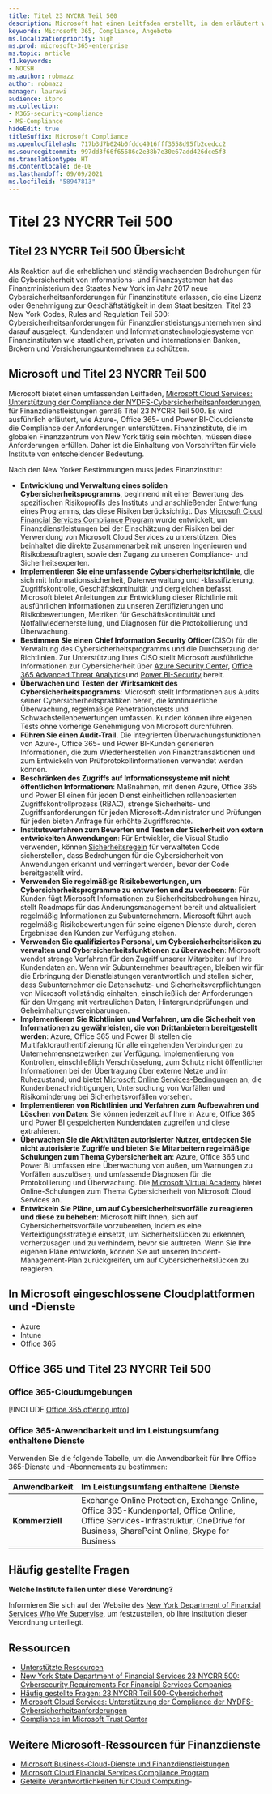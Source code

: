 ```yaml
---
title: Titel 23 NYCRR Teil 500
description: Microsoft hat einen Leitfaden erstellt, in dem erläutert wird, wie Azure, Office 365 und Power BI Finanzinstituten helfen können, die Anforderungen von 23 NYCRR 500 zu erfüllen.
keywords: Microsoft 365, Compliance, Angebote
ms.localizationpriority: high
ms.prod: microsoft-365-enterprise
ms.topic: article
f1.keywords:
- NOCSH
ms.author: robmazz
author: robmazz
manager: laurawi
audience: itpro
ms.collection:
- M365-security-compliance
- MS-Compliance
hideEdit: true
titleSuffix: Microsoft Compliance
ms.openlocfilehash: 717b3d7b024b0fddc4916fff3558d95fb2cedcc2
ms.sourcegitcommit: 997dd3f66f65686c2e38b7e30e67add426dce5f3
ms.translationtype: HT
ms.contentlocale: de-DE
ms.lasthandoff: 09/09/2021
ms.locfileid: "58947813"
---
```

# <a name="title-23-nycrr-part-500"></a>Titel 23 NYCRR Teil 500

## <a name="title-23-nycrr-part-500-overview"></a>Titel 23 NYCRR Teil 500 Übersicht

Als Reaktion auf die erheblichen und ständig wachsenden Bedrohungen für die Cybersicherheit von Informations- und Finanzsystemen hat das Finanzministerium des Staates New York im Jahr 2017 neue Cybersicherheitsanforderungen für Finanzinstitute erlassen, die eine Lizenz oder Genehmigung zur Geschäftstätigkeit in dem Staat besitzen. Titel 23 New York Codes, Rules and Regulation Teil 500: Cybersicherheitsanforderungen für Finanzdienstleistungsunternehmen sind darauf ausgelegt, Kundendaten und Informationstechnologiesysteme von Finanzinstituten wie staatlichen, privaten und internationalen Banken, Brokern und Versicherungsunternehmen zu schützen.

## <a name="microsoft-and-title-23-nycrr-part-500"></a>Microsoft und Titel 23 NYCRR Teil 500

Microsoft bietet einen umfassenden Leitfaden, [Microsoft Cloud Services: Unterstützung der Compliance der NYDFS-Cybersicherheitsanforderungen](https://servicetrust.microsoft.com/ViewPage/TrustDocuments?command=Download&downloadType=Document&downloadId=f7e56dc6-4e52-4e9a-af06-aa41d5851d36&docTab=6d000410-c9e9-11e7-9a91-892aae8839ad_Compliance_Guides), für Finanzdienstleistungen gemäß Titel 23 NYCRR Teil 500. Es wird ausführlich erläutert, wie Azure-, Office 365- und Power BI-Clouddienste die Compliance der Anforderungen unterstützen. Finanzinstitute, die im globalen Finanzzentrum von New York tätig sein möchten, müssen diese Anforderungen erfüllen. Daher ist die Einhaltung von Vorschriften für viele Institute von entscheidender Bedeutung.

Nach den New Yorker Bestimmungen muss jedes Finanzinstitut:

- **Entwicklung und Verwaltung eines soliden Cybersicherheitsprogramms**, beginnend mit einer Bewertung des spezifischen Risikoprofils des Instituts und anschließender Entwerfung eines Programms, das diese Risiken berücksichtigt. Das [Microsoft Cloud Financial Services Compliance Program](https://www.microsoft.com/download/confirmation.aspx?id=55332) wurde entwickelt, um Finanzdienstleistungen bei der Einschätzung der Risiken bei der Verwendung von Microsoft Cloud Services zu unterstützen. Dies beinhaltet die direkte Zusammenarbeit mit unseren Ingenieuren und Risikobeauftragten, sowie den Zugang zu unseren Compliance- und Sicherheitsexperten.
- **Implementieren Sie eine umfassende Cybersicherheitsrichtlinie**, die sich mit Informationssicherheit, Datenverwaltung und -klassifizierung, Zugriffskontrolle, Geschäftskontinuität und dergleichen befasst. Microsoft bietet Anleitungen zur Entwicklung dieser Richtlinie mit ausführlichen Informationen zu unseren Zertifizierungen und Risikobewertungen, Metriken für Geschäftskontinuität und Notfallwiederherstellung, und Diagnosen für die Protokollierung und Überwachung.
- **Bestimmen Sie einen Chief Information Security Officer**(CISO) für die Verwaltung des Cybersicherheitsprogramms und die Durchsetzung der Richtlinien. Zur Unterstützung Ihres CISO stellt Microsoft ausführliche Informationen zur Cybersicherheit über [Azure Security Center](https://azure.microsoft.com/services/security-center/?v=17.23h), [Office 365 Advanced Threat Analytics](/advanced-threat-analytics/)und [Power BI-Security](https://go.microsoft.com/fwlink/?LinkId=829185) bereit.
- **Überwachen und Testen der Wirksamkeit des Cybersicherheitsprogramms**: Microsoft stellt Informationen aus Audits seiner Cybersicherheitspraktiken bereit, die kontinuierliche Überwachung, regelmäßige Penetrationstests und Schwachstellenbewertungen umfassen. Kunden können ihre eigenen Tests ohne vorherige Genehmigung von Microsoft durchführen.
- **Führen Sie einen Audit-Trail.** Die integrierten Überwachungsfunktionen von Azure-, Office 365- und Power BI-Kunden generieren Informationen, die zum Wiederherstellen von Finanztransaktionen und zum Entwickeln von Prüfprotokollinformationen verwendet werden können.
- **Beschränken des Zugriffs auf Informationssysteme mit nicht öffentlichen Informationen**: Maßnahmen, mit denen Azure, Office 365 und Power BI einen für jeden Dienst einheitlichen rollenbasierten Zugriffskontrollprozess (RBAC), strenge Sicherheits- und Zugriffsanforderungen für jeden Microsoft-Administrator und Prüfungen für jeden bieten Anfrage für erhöhte Zugriffsrechte.
- **Institutsverfahren zum Bewerten und Testen der Sicherheit von extern entwickelten Anwendungen**: Für Entwickler, die Visual Studio verwenden, können [Sicherheitsregeln](/visualstudio/code-quality/security-rules-rule-set-for-managed-code) für verwalteten Code sicherstellen, dass Bedrohungen für die Cybersicherheit von Anwendungen erkannt und verringert werden, bevor der Code bereitgestellt wird.
- **Verwenden Sie regelmäßige Risikobewertungen, um Cybersicherheitsprogramme zu entwerfen und zu verbessern**: Für Kunden fügt Microsoft Informationen zu Sicherheitsbedrohungen hinzu, stellt Roadmaps für das Änderungsmanagement bereit und aktualisiert regelmäßig Informationen zu Subunternehmern. Microsoft führt auch regelmäßig Risikobewertungen für seine eigenen Dienste durch, deren Ergebnisse den Kunden zur Verfügung stehen.
- **Verwenden Sie qualifiziertes Personal, um Cybersicherheitsrisiken zu verwalten und Cybersicherheitsfunktionen zu überwachen**: Microsoft wendet strenge Verfahren für den Zugriff unserer Mitarbeiter auf Ihre Kundendaten an. Wenn wir Subunternehmer beauftragen, bleiben wir für die Erbringung der Dienstleistungen verantwortlich und stellen sicher, dass Subunternehmer die Datenschutz- und Sicherheitsverpflichtungen von Microsoft vollständig einhalten, einschließlich der Anforderungen für den Umgang mit vertraulichen Daten, Hintergrundprüfungen und Geheimhaltungsvereinbarungen.
- **Implementieren Sie Richtlinien und Verfahren, um die Sicherheit von Informationen zu gewährleisten, die von Drittanbietern bereitgestellt werden**: Azure, Office 365 und Power BI stellen die Multifaktorauthentifizierung für alle eingehenden Verbindungen zu Unternehmensnetzwerken zur Verfügung. Implementierung von Kontrollen, einschließlich Verschlüsselung, zum Schutz nicht öffentlicher Informationen bei der Übertragung über externe Netze und im Ruhezustand; und bietet [Microsoft Online Services-Bedingungen](https://aka.ms/Online-Services-Terms) an, die Kundenbenachrichtigungen, Untersuchung von Vorfällen und Risikominderung bei Sicherheitsvorfällen vorsehen.
- **Implementieren von Richtlinien und Verfahren zum Aufbewahren und Löschen von Daten**: Sie können jederzeit auf Ihre in Azure, Office 365 und Power BI gespeicherten Kundendaten zugreifen und diese extrahieren.
- **Überwachen Sie die Aktivitäten autorisierter Nutzer, entdecken Sie nicht autorisierte Zugriffe und bieten Sie Mitarbeitern regelmäßige Schulungen zum Thema Cybersicherheit an**: Azure, Office 365 und Power BI umfassen eine Überwachung von außen, um Warnungen zu Vorfällen auszulösen, und umfassende Diagnosen für die Protokollierung und Überwachung. Die [Microsoft Virtual Academy](https://mva.microsoft.com/) bietet Online-Schulungen zum Thema Cybersicherheit von Microsoft Cloud Services an.
- **Entwickeln Sie Pläne, um auf Cybersicherheitsvorfälle zu reagieren und diese zu beheben**: Microsoft hilft Ihnen, sich auf Cybersicherheitsvorfälle vorzubereiten, indem es eine Verteidigungsstrategie einsetzt, um Sicherheitslücken zu erkennen, vorherzusagen und zu verhindern, bevor sie auftreten. Wenn Sie Ihre eigenen Pläne entwickeln, können Sie auf unseren Incident-Management-Plan zurückgreifen, um auf Cybersicherheitslücken zu reagieren.

## <a name="microsoft-in-scope-cloud-platforms--services"></a>In Microsoft eingeschlossene Cloudplattformen und -Dienste

- Azure
- Intune
- Office 365

## <a name="office-365-and-title-23-nycrr-part-500"></a>Office 365 und Titel 23 NYCRR Teil 500

### <a name="office-365-cloud-environments"></a>Office 365-Cloudumgebungen

[!INCLUDE [Office 365 offering intro](../includes/o365-offering-introduction.md)]

### <a name="office-365-applicability-and-in-scope-services"></a>Office 365-Anwendbarkeit und im Leistungsumfang enthaltene Dienste

Verwenden Sie die folgende Tabelle, um die Anwendbarkeit für Ihre Office 365-Dienste und -Abonnements zu bestimmen:

| **Anwendbarkeit** | **Im Leistungsumfang enthaltene Dienste** |
|:------------------|:----------------------|
| **Kommerziell** | Exchange Online Protection, Exchange Online, Office 365-Kundenportal, Office Online, Office Services-Infrastruktur, OneDrive for Business, SharePoint Online, Skype for Business |

## <a name="frequently-asked-questions"></a>Häufig gestellte Fragen

**Welche Institute fallen unter diese Verordnung?**

Informieren Sie sich auf der Website des [New York Department of Financial Services Who We Supervise](https://go.microsoft.com/fwlink/p/?linkid=2099374), um festzustellen, ob Ihre Institution dieser Verordnung unterliegt.

## <a name="resources"></a>Ressourcen

- [Unterstützte Ressourcen](https://www.microsoft.com/trustcenter/compliance/NYCRR)
- [New York State Department of Financial Services 23 NYCRR 500: Cybersecurity Requirements For Financial Services Companies](https://go.microsoft.com/fwlink/p/?linkid=2098976)
- [Häufig gestellte Fragen: 23 NYCRR Teil 500-Cybersicherheit](https://go.microsoft.com/fwlink/p/?linkid=2098977)
- [Microsoft Cloud Services: Unterstützung der Compliance der NYDFS-Cybersicherheitsanforderungen](https://servicetrust.microsoft.com/ViewPage/TrustDocuments?command=Download&downloadType=Document&downloadId=f7e56dc6-4e52-4e9a-af06-aa41d5851d36&docTab=6d000410-c9e9-11e7-9a91-892aae8839ad_Compliance_Guides)
- [Compliance im Microsoft Trust Center](https://www.microsoft.com/trust-center/compliance/compliance-overview)

## <a name="other-microsoft-resources-for-financial-services"></a>Weitere Microsoft-Ressourcen für Finanzdienste

- [Microsoft Business-Cloud-Dienste und Finanzdienstleistungen](https://www.microsoft.com/trustcenter/cloudservices/financialservices)
- [Microsoft Cloud Financial Services Compliance Program](https://www.microsoft.com/download/confirmation.aspx?id=55332)
- [Geteilte Verantwortlichkeiten für Cloud Computing](https://aka.ms/sharedresponsibility)- 
